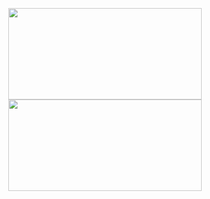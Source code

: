<p align="center">
<a href="https://github.com/musmuliadi26">
  <img height="180em" width="380em" src="https://github-readme-stats-eight-theta.vercel.app/api?username=izzanka&show_icons=true&theme=algolia&include_all_commits=true&count_private=true"/>
  <img height="180em" width="380em" src="https://github-readme-stats-eight-theta.vercel.app/api/top-langs/?username=izzanka&layout=compact&langs_count=5&theme=algolia"/>
</a>
</p>

